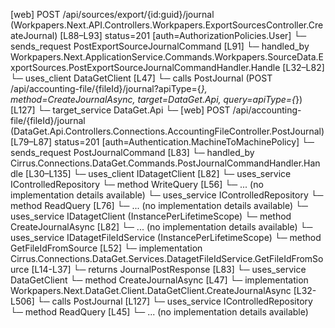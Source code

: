 [web] POST /api/sources/export/{id:guid}/journal  (Workpapers.Next.API.Controllers.Workpapers.ExportSourcesController.CreateJournal)  [L88–L93] status=201 [auth=AuthorizationPolicies.User]
  └─ sends_request PostExportSourceJournalCommand [L91]
    └─ handled_by Workpapers.Next.ApplicationService.Commands.Workpapers.SourceData.ExportSources.PostExportSourceJournalCommandHandler.Handle [L32–L82]
      └─ uses_client DataGetClient [L47]
        └─ calls PostJournal (POST /api/accounting-file/{fileId}/journal?apiType={*}, method=CreateJournalAsync, target=DataGet.Api, query=apiType={*}) [L127]
          └─ target_service DataGet.Api
            └─ [web] POST /api/accounting-file/{fileId}/journal  (DataGet.Api.Controllers.Connections.AccountingFileController.PostJournal)  [L79–L87] status=201 [auth=Authentication.MachineToMachinePolicy]
              └─ sends_request PostJournalCommand [L83]
                └─ handled_by Cirrus.Connections.DataGet.Commands.PostJournalCommandHandler.Handle [L30–L135]
                  └─ uses_client IDatagetClient [L82]
                  └─ uses_service IControlledRepository<SourceAccount>
                    └─ method WriteQuery [L56]
                      └─ ... (no implementation details available)
                  └─ uses_service IControlledRepository<SourceDivision>
                    └─ method ReadQuery [L76]
                      └─ ... (no implementation details available)
                  └─ uses_service IDatagetClient (InstancePerLifetimeScope)
                    └─ method CreateJournalAsync [L82]
                      └─ ... (no implementation details available)
                  └─ uses_service IDatagetFileIdService (InstancePerLifetimeScope)
                    └─ method GetFileIdFromSource [L52]
                      └─ implementation Cirrus.Connections.DataGet.Services.DatagetFileIdService.GetFileIdFromSource [L14-L37]
              └─ returns JournalPostResponse [L83]
      └─ uses_service DataGetClient
        └─ method CreateJournalAsync [L47]
          └─ implementation Workpapers.Next.DataGet.Client.DataGetClient.CreateJournalAsync [L32-L506]
            └─ calls PostJournal [L127]
      └─ uses_service IControlledRepository<ExportSource>
        └─ method ReadQuery [L45]
          └─ ... (no implementation details available)


